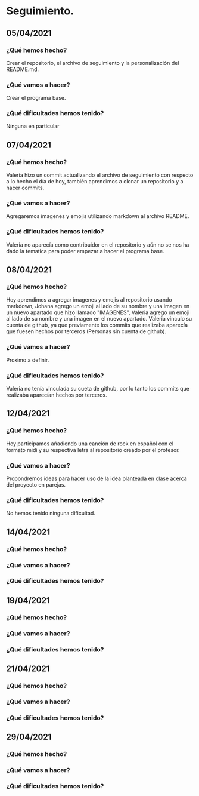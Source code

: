 
# Seguimiento. 

## 05/04/2021
### ¿Qué hemos hecho? 
  Crear el repositorio, el archivo de seguimiento y la personalización del README.md.

### ¿Qué vamos a hacer? 
  Crear el programa base. 
  
### ¿Qué dificultades hemos tenido? 
  Nínguna en particular

## 07/04/2021
### ¿Qué hemos hecho?
  Valeria hizo un commit actualizando el archivo de seguimiento con respecto a lo hecho el día de hoy, también aprendimos a clonar un repositorio y a hacer commits.
  
### ¿Qué vamos a hacer? 
  Agregaremos imagenes y emojis utilizando markdown al archivo README.

### ¿Qué dificultades hemos tenido?
  Valeria no aparecía como contribuidor en el repositorio y aún no se nos ha dado la tematica para poder empezar a hacer el programa base. 
   
## 08/04/2021
### ¿Qué hemos hecho?
  Hoy aprendimos a agregar imagenes y emojis al repositorio usando markdown, Johana agrego un emoji al lado de su nombre y una imagen en un nuevo apartado que hizo llamado  "IMAGENES", Valeria agrego un emoji al lado de su nombre y una imagen en el nuevo apartado.
  Valeria vinculo su cuenta de github, ya que previamente los commits que realizaba aparecía que fuesen hechos por terceros (Personas sin cuenta de github).

### ¿Qué vamos a hacer?
  Proximo a definir.
  
### ¿Qué dificultades hemos tenido?
  Valeria no tenía vinculada su cueta de github, por lo tanto los commits que realizaba aparecían hechos por terceros.
  
## 12/04/2021
### ¿Qué hemos hecho?
  Hoy participamos añadiendo una canción de rock en español con el formato midi y su respectiva letra al repositorio creado por el profesor. 

### ¿Qué vamos a hacer? 
   Propondremos ideas para hacer uso de la idea planteada en clase acerca del proyecto en parejas.

### ¿Qué dificultades hemos tenido?
  No hemos tenido ninguna dificultad. 

## 14/04/2021
### ¿Qué hemos hecho? 
### ¿Qué vamos a hacer? 
### ¿Qué dificultades hemos tenido? 

## 19/04/2021
### ¿Qué hemos hecho? 
### ¿Qué vamos a hacer? 
### ¿Qué dificultades hemos tenido? 

## 21/04/2021
### ¿Qué hemos hecho? 
### ¿Qué vamos a hacer? 
### ¿Qué dificultades hemos tenido? 

## 29/04/2021
### ¿Qué hemos hecho? 
### ¿Qué vamos a hacer? 
### ¿Qué dificultades hemos tenido? 
